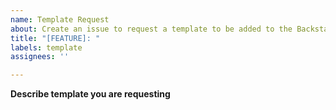 ```yaml
---
name: Template Request
about: Create an issue to request a template to be added to the Backstage IDP.
title: "[FEATURE]: "
labels: template
assignees: ''

---
```


**Describe template you are requesting**
